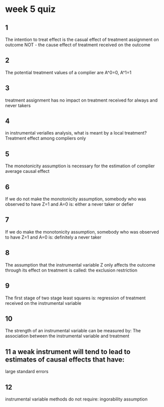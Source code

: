 # week 5 quiz

## 1
The intention to treat effect is
the casual effect of treatment assignment on outcome
NOT - the cause effect of treatment received on the outcome

## 2
The potential treatment values of a complier are
A^0=0, A^1=1

## 3
treatment assignment has no impact on treatment received for
always and never takers

## 4
in instrumental verialles analysis, what is meant by a local treatment?
Treatment effect among compliers only

## 5
The monotonicity assumption is necessary for the estimation of
complier average causal effect

## 6
If we do not make the monotonicity assumption, somebody who was observed to have Z=1 and A=0 is:
either a never taker or defier

## 7
If we do make the monotonicity assumption, somebody who was observed to have Z=1 and A=0 is:
definitely a never taker

## 8
The assumption that the instrumental variable Z only affects the outcome through its effect on treatment is called:
the exclusion restriction

## 9
The first stage of two stage least squares is:
regression of treatment received on the instrumental variable

## 10
The strength of an instrumental variable can be measured by:
The association between the instrumental variable and treatment

## 11 a weak instrument will tend to lead to estimates of causal effects that have:
large standard errors

## 12
instrumental variable methods do not require:
ingorability assumption
